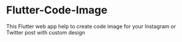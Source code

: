 # Flutter-Code-Image
This Flutter web app help to create code image for your Instagram or Twitter post with custom design 
